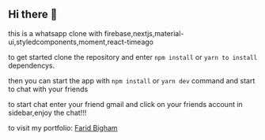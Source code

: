 ## Hi there 👋

this is a whatsapp clone with firebase,nextjs,material-ui,styledcomponents,moment,react-timeago

to get started clone the repository and enter  `npm install` or `yarn to install` dependencys.

then you can start the app with `npm install` or `yarn dev` command and start to chat with your friends

to start chat enter your friend gmail and click on your friends account in sidebar,enjoy the chat!!!


to visit my portfolio: [Farid Bigham](https://farid-bigham.netlify.app/)
